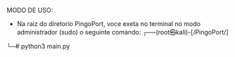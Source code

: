 MODO DE USO:

- Na raiz do diretorio PingoPort, voce exeta no terminal no modo administrador (sudo) o seguinte comando:
┌──(root㉿kali)-[/PingoPort/]

└─# python3 main.py


